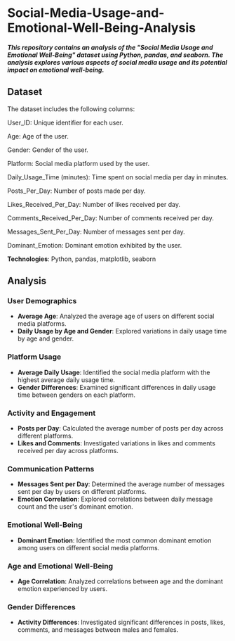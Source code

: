 # Social-Media-Usage-and-Emotional-Well-Being-Analysis

***This repository contains an analysis of the "Social Media Usage and Emotional Well-Being" dataset using Python, pandas, and seaborn. The analysis explores various aspects of social media usage and its potential impact on emotional well-being.***

## Dataset
The dataset includes the following columns:

User_ID: Unique identifier for each user.

Age: Age of the user.

Gender: Gender of the user.

Platform: Social media platform used by the user.

Daily_Usage_Time (minutes): Time spent on social media per day in minutes.

Posts_Per_Day: Number of posts made per day.

Likes_Received_Per_Day: Number of likes received per day.

Comments_Received_Per_Day: Number of comments received per day.

Messages_Sent_Per_Day: Number of messages sent per day.

Dominant_Emotion: Dominant emotion exhibited by the user.


**Technologies**: Python, pandas, matplotlib, seaborn

## Analysis

### User Demographics
- **Average Age**: Analyzed the average age of users on different social media platforms.
- **Daily Usage by Age and Gender**: Explored variations in daily usage time by age and gender.

### Platform Usage
- **Average Daily Usage**: Identified the social media platform with the highest average daily usage time.
- **Gender Differences**: Examined significant differences in daily usage time between genders on each platform.

### Activity and Engagement
- **Posts per Day**: Calculated the average number of posts per day across different platforms.
- **Likes and Comments**: Investigated variations in likes and comments received per day across platforms.

### Communication Patterns
- **Messages Sent per Day**: Determined the average number of messages sent per day by users on different platforms.
- **Emotion Correlation**: Explored correlations between daily message count and the user's dominant emotion.

### Emotional Well-Being
- **Dominant Emotion**: Identified the most common dominant emotion among users on different social media platforms.

### Age and Emotional Well-Being
- **Age Correlation**: Analyzed correlations between age and the dominant emotion experienced by users.

### Gender Differences
- **Activity Differences**: Investigated significant differences in posts, likes, comments, and messages between males and females.

